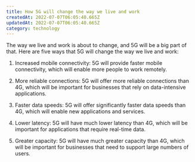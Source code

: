 ```yaml
---
title: How 5G will change the way we live and work
createdAt: 2022-07-07T06:05:40.665Z
updatedAt: 2022-07-07T06:05:40.665Z
category: technology
---
```


The way we live and work is about to change, and 5G will be a big part of that. Here are five ways that 5G will change the way we live and work:

1. Increased mobile connectivity: 5G will provide faster mobile connectivity, which will enable more people to work remotely.

2. More reliable connections: 5G will offer more reliable connections than 4G, which will be important for businesses that rely on data-intensive applications.

3. Faster data speeds: 5G will offer significantly faster data speeds than 4G, which will enable new applications and services.

4. Lower latency: 5G will have much lower latency than 4G, which will be important for applications that require real-time data.

5. Greater capacity: 5G will have much greater capacity than 4G, which will be important for businesses that need to support large numbers of users.
